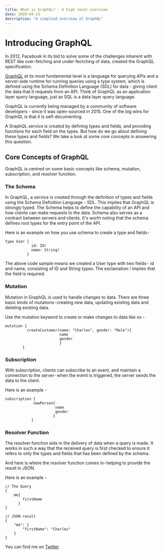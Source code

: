 ```yaml
---
title: What is GraphQL? - A high level overview
date: 2020-04-23
description: "A simplied overview of GraphQL"
---
```


# Introducing GraphQL

In 2012, Facebook in its bid to solve some of the challenges inherent with REST like over-fetching and under-fectching of data, created the GraphQL specification.

[GraphQL](https://graphql.org/) at its most fundamental level is a language for querying APIs and a server-side runtime for running queries using a type system, which is defined using the Schema Definition Language (SDL) for data - giving client the data that it requests from an API. Think of GraphQL as an application layer query language, just as SQL is a data layer query language.

GraphQL is currently being managed by a community of software developers - since it was open-sourced in 2015. One of the big wins for GraphQL is that it is self-documenting.

A GraphQL service is created by defining types and fields, and providing functions for each field on the types. But how do we go about defining these types and fields? We take a look at some core concepts in answering this question.

## Core Concepts of GraphQL
GraphQL is centred on some basic concepts like schema, mutation, subscription, and resolver function.

### The Schema
In GraphQL, a service is created through the definition of types and fields using the Schema Definition Language - SDL. This implies that GraphQL is strongly typed. The Schema helps to define the capability of an API and how clients can make requests to the data. Schema also serves as a contract between servers and clients. It's worth noting that the schema defines root types for the entry point of the API.

Here is an example on how you use schema to create a type and fields -
```
type User {
            id: ID!
            name: String!
          }
```

The above code sample means we created a User type with two fields -  id and name, consisting of ID and String types. The exclamation ! implies that the field is required.

### Mutation
Mutation in GraphQL is used to handle changes to data. There are three basic kinds of mutations - creating new data, updating existing data and deleting existing data. 

Use the mutation keyword to create or make changes to data like so -
```
mutation {
          createCustomer(name: "Charles", gender: "Male"){
                         name
                         gender
                         }
        }
```


### Subscription
With subscription, clients can subscribe to an event, and maintain a connection to the server - when the event is triggered, the server sends the data to the client.

Here is an example -
```
subscription {
             newPerson{
                       name
                       gender
                      }
            }
```

### Resolver Function
The resolver function aids in the delivery of data when a query is made.  It works in such a way that the received query is first checked to ensure it refers to only the types and fields that has been defined by the schema. 

And here is where the resolver function comes in - helping to provide the result in JSON.

Here is an example -

```
// The Query
{
    me{
        firstName
      }
}

// JSON result
{
    "me": {
        "firstName": "Charles"
    }
}
```

You can find me on [Twitter](https://twitter.com/charliecodes)